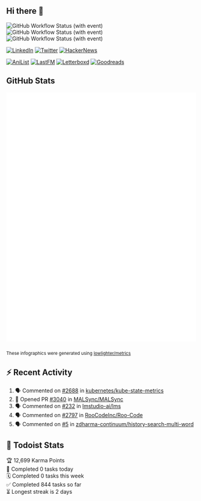 ## Hi there 👋

![GitHub Workflow Status (with event)](https://img.shields.io/github/actions/workflow/status/PrayagS/PrayagS/metrics.yml?style=plastic&label=GitHub%20metrics)
![GitHub Workflow Status (with event)](https://img.shields.io/github/actions/workflow/status/PrayagS/PrayagS/github-recent-activity.yml?style=plastic&label=GitHub%20recent%20activity)
![GitHub Workflow Status (with event)](https://img.shields.io/github/actions/workflow/status/PrayagS/PrayagS/todoist.yml?style=plastic&label=Todoist%20activity)

[![LinkedIn](https://img.shields.io/badge/linkedin-%231E77B5.svg?&style=flat&logo=linkedin&logoColor=white)](https://linkedin.com/in/prayag-savsani)
[![Twitter](https://img.shields.io/badge/twitter-%2300acee.svg?&style=flat&logo=twitter&logoColor=white)](https://twitter.com/PrayagSavsani)
[![HackerNews](https://img.shields.io/hackernews/user-karma/PrayagS?style=flat&logo=ycombinator&logoColor=%23f0652f&labelColor=%23ffffff&color=%23f0652f)](https://news.ycombinator.com/user?id=PrayagS)

[![AniList](https://img.shields.io/badge/%20Prayagmatic-%2520?logo=anilist&logoColor=%2302A9FF&color=%23ffffff)](https://anilist.co/user/Prayagmatic/)
[![LastFM](https://img.shields.io/badge/%20PrayagS527-%2520?logo=lastdotfm&logoColor=%23ffffff&color=%23d51007)](https://www.last.fm/user/PrayagS527)
[![Letterboxd](https://img.shields.io/badge/%20Prayagmatic-%2520?logo=letterboxd&logoColor=%23202830&color=%23ffffff)](https://letterboxd.com/Prayagmatic/)
[![Goodreads](https://img.shields.io/badge/%20Prayagmatic-%2520?logo=goodreads&logoColor=%2375420e&color=%23e9e5cd)](https://www.goodreads.com/user/show/170988088-prayagmatic)

## GitHub Stats

![](./col1.metrics.svg)

<sub>These infographics were generated using [lowlighter/metrics](https://github.com/lowlighter/metrics)</sub>

## :zap: Recent Activity

<!--START_SECTION:activity-->
1. 🗣 Commented on [#2688](https://github.com/kubernetes/kube-state-metrics/issues/2688#issuecomment-3031237684) in [kubernetes/kube-state-metrics](https://github.com/kubernetes/kube-state-metrics)
2. 💪 Opened PR [#3040](https://github.com/MALSync/MALSync/pull/3040) in [MALSync/MALSync](https://github.com/MALSync/MALSync)
3. 🗣 Commented on [#232](https://github.com/lmstudio-ai/lms/issues/232#issuecomment-2952588438) in [lmstudio-ai/lms](https://github.com/lmstudio-ai/lms)
4. 🗣 Commented on [#2797](https://github.com/RooCodeInc/Roo-Code/issues/2797#issuecomment-2934141154) in [RooCodeInc/Roo-Code](https://github.com/RooCodeInc/Roo-Code)
5. 🗣 Commented on [#5](https://github.com/zdharma-continuum/history-search-multi-word/issues/5#issuecomment-2906973449) in [zdharma-continuum/history-search-multi-word](https://github.com/zdharma-continuum/history-search-multi-word)
<!--END_SECTION:activity-->

## :memo: Todoist Stats

<!-- TODO-IST:START -->
🏆  12,699 Karma Points           
🌸  Completed 0 tasks today           
🗓  Completed 0 tasks this week           
✅  Completed 844 tasks so far           
⏳  Longest streak is 2 days
<!-- TODO-IST:END -->
